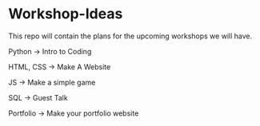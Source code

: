 # Workshop-Ideas
This repo will contain the plans for the upcoming workshops we will have.


Python -> Intro to Coding

HTML, CSS -> Make A Website

JS -> Make a simple game

SQL -> Guest Talk

Portfolio -> Make your portfolio website

